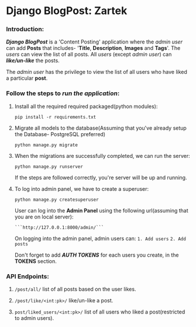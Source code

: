 # Django BlogPost: Zartek

### Introduction:
_**Django BlogPost**_ is a 'Content Posting'  application 
where the _admin user_ can add **Posts** that includes- 
'**Title**, **Description**, **Images** and **Tags**'.
The _users_ can view the list of all posts.
All _users_ (except _admin user_) can **_like/un-like_** the posts.

The _admin user_ has the privilege to view the list of all users who have liked a particular **post**.

### Follow the steps to _run the application_:

1. Install all the required required packaged(python modules):

    ```pip install -r requirements.txt```

2. Migrate all models to the database(Assuming that you've already setup the Database- PostgreSQL preferred)
 
    ```python manage.py migrate```
    
3. When the migrations are successfully completed, we can run the server:

    ```python manage.py runserver```
    
    If the steps are followed correctly, you're server will be up and running.

 4. To log into admin panel, we have to create a superuser:
 
    ```python manage.py createsuperuser```
    
    User can log into the **Admin Panel** using the following url(assuming that you are on local server):
    
        ```http://127.0.0.1:8000/admin/```
    
    On logging into the admin panel, admin users can:
    ```1. Add users```
    ```2. Add posts```
    
    Don't forget to add **_AUTH TOKENS_** for each users you create, in the **TOKENS** section.

### API Endpoints:

1. ```/post/all/``` list of all posts based on the user likes.

2. ```/post/like/<int:pk>/``` like/un-like a post.

3. ```post/liked_users/<int:pk>/``` list of all users who liked a post(restricted to admin users).
